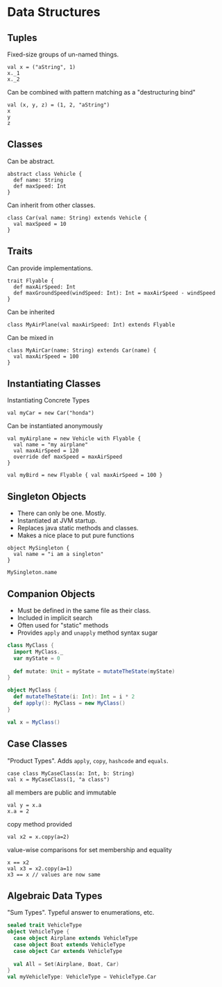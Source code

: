 # Data Structures



## Tuples
Fixed-size groups of un-named things.
```tut
val x = ("aString", 1)
x._1
x._2
```

Can be combined with pattern matching as a "destructuring bind"
```tut
val (x, y, z) = (1, 2, "aString")
x
y
z
```



## Classes

Can be abstract.
```tut
abstract class Vehicle {
  def name: String
  def maxSpeed: Int
}
```

Can inherit from other classes.
```tut
class Car(val name: String) extends Vehicle {
  val maxSpeed = 10
}
```



## Traits

Can provide implementations.

```tut
trait Flyable {
  def maxAirSpeed: Int
  def maxGroundSpeed(windSpeed: Int): Int = maxAirSpeed - windSpeed
}
```

Can be inherited
```tut
class MyAirPlane(val maxAirSpeed: Int) extends Flyable
```

Can be mixed in
```tut
class MyAirCar(name: String) extends Car(name) {
  val maxAirSpeed = 100
}
```



## Instantiating Classes
Instantiating Concrete Types
```tut
val myCar = new Car("honda")
```

Can be instantiated anonymously
```tut
val myAirplane = new Vehicle with Flyable {
  val name = "my airplane"
  val maxAirSpeed = 120
  override def maxSpeed = maxAirSpeed
}

val myBird = new Flyable { val maxAirSpeed = 100 }
```



## Singleton Objects
- There can only be one. Mostly. 
- Instantiated at JVM startup. 
- Replaces java static methods and classes.
- Makes a nice place to put pure functions

```tut
object MySingleton {
  val name = "i am a singleton"
}

MySingleton.name
```



## Companion Objects
- Must be defined in the same file as their class.
- Included in implicit search
- Often used for "static" methods
- Provides `apply` and `unapply` method syntax sugar

```scala
class MyClass {
  import MyClass._
  var myState = 0
   
  def mutate: Unit = myState = mutateTheState(myState)
}

object MyClass {
  def mutateTheState(i: Int): Int = i * 2
  def apply(): MyClass = new MyClass()
}

val x = MyClass()
```



## Case Classes
"Product Types". Adds `apply`, `copy`, `hashcode` and `equals`. 

```tut
case class MyCaseClass(a: Int, b: String)
val x = MyCaseClass(1, "a class") 
```

all members are public and immutable
```tut
val y = x.a 
x.a = 2
```
copy method provided
```tut
val x2 = x.copy(a=2) 
```

value-wise comparisons for set membership and equality
```tut
x == x2 
val x3 = x2.copy(a=1)
x3 == x // values are now same
```



## Algebraic Data Types
"Sum Types". Typeful answer to enumerations, etc.

```scala
sealed trait VehicleType
object VehicleType {
  case object Airplane extends VehicleType
  case object Boat extends VehicleType
  case object Car extends VehicleType
  
  val All = Set(Airplane, Boat, Car)
}
val myVehicleType: VehicleType = VehicleType.Car
```
